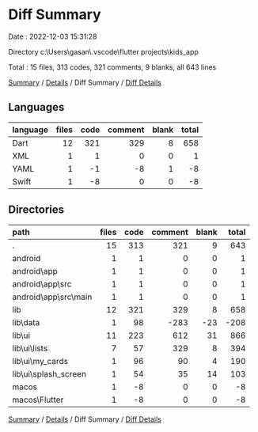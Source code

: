 # Diff Summary

Date : 2022-12-03 15:31:28

Directory c:\\Users\\gasan\\.vscode\\flutter projects\\kids_app

Total : 15 files,  313 codes, 321 comments, 9 blanks, all 643 lines

[Summary](results.md) / [Details](details.md) / Diff Summary / [Diff Details](diff-details.md)

## Languages
| language | files | code | comment | blank | total |
| :--- | ---: | ---: | ---: | ---: | ---: |
| Dart | 12 | 321 | 329 | 8 | 658 |
| XML | 1 | 1 | 0 | 0 | 1 |
| YAML | 1 | -1 | -8 | 1 | -8 |
| Swift | 1 | -8 | 0 | 0 | -8 |

## Directories
| path | files | code | comment | blank | total |
| :--- | ---: | ---: | ---: | ---: | ---: |
| . | 15 | 313 | 321 | 9 | 643 |
| android | 1 | 1 | 0 | 0 | 1 |
| android\\app | 1 | 1 | 0 | 0 | 1 |
| android\\app\\src | 1 | 1 | 0 | 0 | 1 |
| android\\app\\src\\main | 1 | 1 | 0 | 0 | 1 |
| lib | 12 | 321 | 329 | 8 | 658 |
| lib\\data | 1 | 98 | -283 | -23 | -208 |
| lib\\ui | 11 | 223 | 612 | 31 | 866 |
| lib\\ui\\lists | 7 | 57 | 329 | 8 | 394 |
| lib\\ui\\my_cards | 1 | 96 | 90 | 4 | 190 |
| lib\\ui\\splash_screen | 1 | 54 | 35 | 14 | 103 |
| macos | 1 | -8 | 0 | 0 | -8 |
| macos\\Flutter | 1 | -8 | 0 | 0 | -8 |

[Summary](results.md) / [Details](details.md) / Diff Summary / [Diff Details](diff-details.md)
